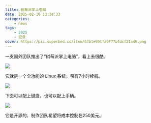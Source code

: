 ```yaml
---
title: 树莓派掌上电脑
date: 2025-02-16 13:38:33
categories: 
    - news
tags: 
    - 2025
    - 记录
cover: https://pic.superbed.cc/item/67b1e991fa9f77b4dcf21a46.png
---
```



一支国外团队推出了“树莓派掌上电脑”，看上去很酷。
<!---more--->
![](https://pic.superbed.cc/item/67b1e9ecfa9f77b4dcf21dfb.png)

它就是一个全功能的 Linux 系统，带有7小时续航。

![](https://pic.superbed.cc/item/67b1ea06fa9f77b4dcf21f06.png)

下面可以配上键盘，也可以配上手柄。

![](https://pic.superbed.cc/item/67b1ea2cfa9f77b4dcf220a0.png)

它是开源的，制作团队希望将成本控制在250美元。

